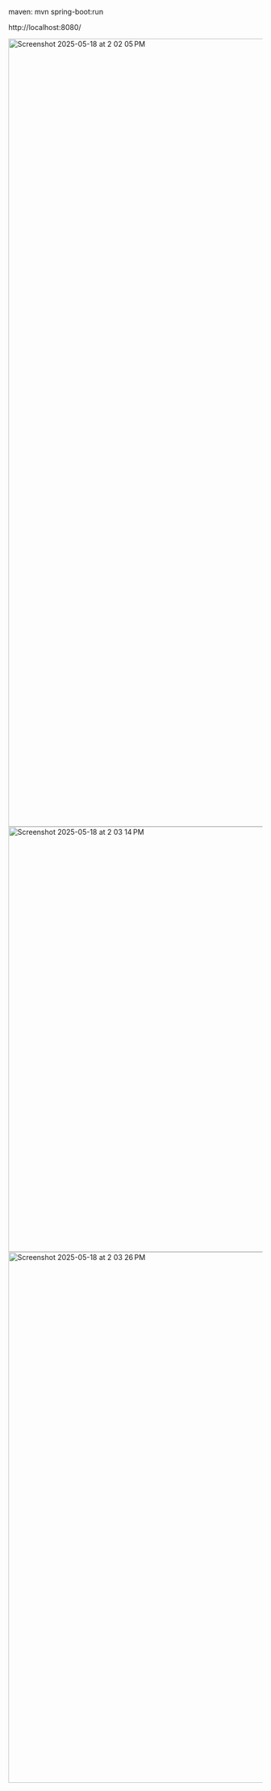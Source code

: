 maven:
mvn spring-boot:run

http://localhost:8080/



<img width="1560" alt="Screenshot 2025-05-18 at 2 02 05 PM" src="https://github.com/user-attachments/assets/63b8458d-c947-4f8e-baca-aee08cf4ce1f" />


<img width="842" alt="Screenshot 2025-05-18 at 2 03 14 PM" src="https://github.com/user-attachments/assets/e1c88ee2-8ea1-4d29-8391-b508727b0972" />


<img width="1051" alt="Screenshot 2025-05-18 at 2 03 26 PM" src="https://github.com/user-attachments/assets/40a6848b-fd6d-4dc1-ad19-cccb32fc1eda" />
